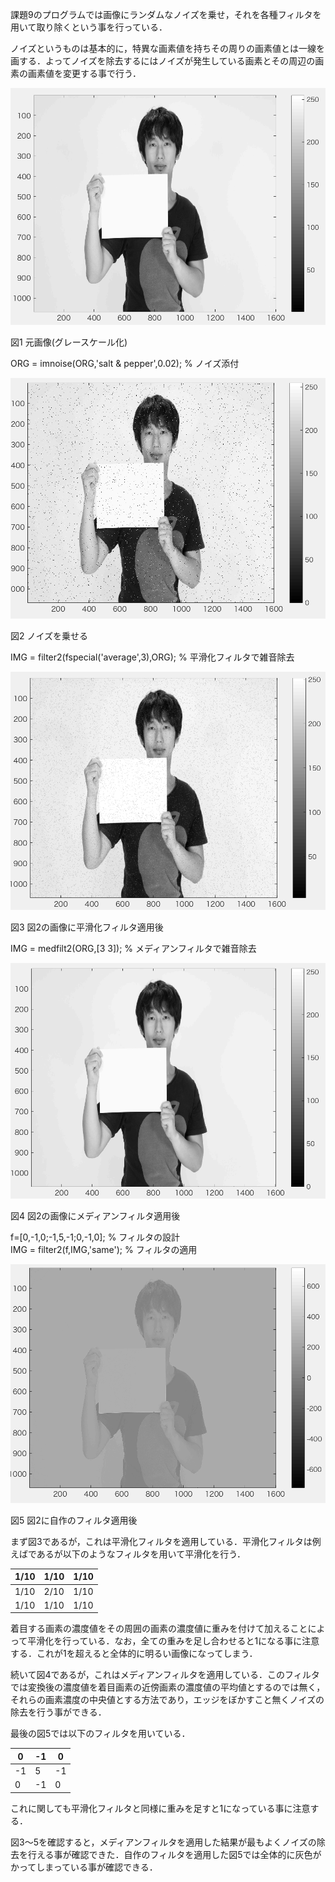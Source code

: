 課題9のプログラムでは画像にランダムなノイズを乗せ，それを各種フィルタを用いて取り除くという事を行っている．

ノイズというものは基本的に，特異な画素値を持ちその周りの画素値とは一線を画する．よってノイズを除去するにはノイズが発生している画素とその周辺の画素の画素値を変更する事で行う．

<img src="https://github.com/tableamd/lecture_image_processing/blob/master/kadai9/1.png">

図1 元画像(グレースケール化)

ORG = imnoise(ORG,'salt & pepper',0.02); % ノイズ添付    

<img src="https://github.com/tableamd/lecture_image_processing/blob/master/kadai9/2.png">

図2 ノイズを乗せる

IMG = filter2(fspecial('average',3),ORG); % 平滑化フィルタで雑音除去    

<img src="https://github.com/tableamd/lecture_image_processing/blob/master/kadai9/3.png">

図3 図2の画像に平滑化フィルタ適用後

IMG = medfilt2(ORG,[3 3]); % メディアンフィルタで雑音除去   

<img src="https://github.com/tableamd/lecture_image_processing/blob/master/kadai9/4.png">

図4 図2の画像にメディアンフィルタ適用後

f=[0,-1,0;-1,5,-1;0,-1,0]; % フィルタの設計     
IMG = filter2(f,IMG,'same'); % フィルタの適用     

<img src="https://github.com/tableamd/lecture_image_processing/blob/master/kadai9/5.png">

図5 図2に自作のフィルタ適用後

まず図3であるが，これは平滑化フィルタを適用している．平滑化フィルタは例えばであるが以下のようなフィルタを用いて平滑化を行う．

|1/10|1/10|1/10|
|---|---|---|
|1/10|2/10|1/10|
|1/10|1/10|1/10|

着目する画素の濃度値をその周囲の画素の濃度値に重みを付けて加えることによって平滑化を行っている．なお，全ての重みを足し合わせると1になる事に注意する．これが1を超えると全体的に明るい画像になってしまう．

続いて図4であるが，これはメディアンフィルタを適用している．このフィルタでは変換後の濃度値を着目画素の近傍画素の濃度値の平均値とするのでは無く，それらの画素濃度の中央値とする方法であり，エッジをぼかすこと無くノイズの除去を行う事ができる．

最後の図5では以下のフィルタを用いている．

|0|-1|0|
|---|---|---|
|-1|5|-1|
|0|-1|0|

これに関しても平滑化フィルタと同様に重みを足すと1になっている事に注意する．

図3〜5を確認すると，メディアンフィルタを適用した結果が最もよくノイズの除去を行える事が確認できた．自作のフィルタを適用した図5では全体的に灰色がかってしまっている事が確認できる．